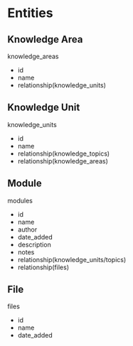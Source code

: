 # Entities

## Knowledge Area
knowledge_areas
- id
- name
- relationship(knowledge_units)

## Knowledge Unit
knowledge_units
- id
- name
- relationship(knowledge_topics)
- relationship(knowledge_areas)

## Module
modules
- id
- name
- author
- date_added
- description
- notes
- relationship(knowledge_units/topics)
- relationship(files)

## File
files
- id
- name
- date_added

